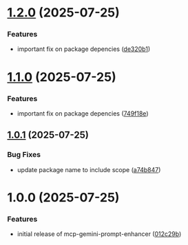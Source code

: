 # [1.2.0](https://github.com/andrea9293/mcp-gemini-prompt-enhancer/compare/v1.1.0...v1.2.0) (2025-07-25)


### Features

* important fix on package depencies ([de320b1](https://github.com/andrea9293/mcp-gemini-prompt-enhancer/commit/de320b1bccfebccd969464a4991348f4915aad87))

# [1.1.0](https://github.com/andrea9293/mcp-gemini-prompt-enhancer/compare/v1.0.1...v1.1.0) (2025-07-25)


### Features

* important fix on package depencies ([749f18e](https://github.com/andrea9293/mcp-gemini-prompt-enhancer/commit/749f18e4b2acddecbfab921a07dc7185336ace93))

## [1.0.1](https://github.com/andrea9293/mcp-gemini-prompt-enhancer/compare/v1.0.0...v1.0.1) (2025-07-25)


### Bug Fixes

* update package name to include scope ([a74b847](https://github.com/andrea9293/mcp-gemini-prompt-enhancer/commit/a74b8479129633568f90642dacb6b8381cee6017))

# 1.0.0 (2025-07-25)


### Features

* initial release of mcp-gemini-prompt-enhancer ([012c29b](https://github.com/andrea9293/mcp-gemini-prompt-enhancer/commit/012c29b1cab88d067e0791ef607ec09f70c0b0ad))
